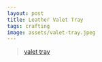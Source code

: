```yaml
---
layout: post
title: Leather Valet Tray
tags: crafting
image: assets/valet-tray.jpeg
---
```


<blockquote class="imgur-embed-pub" lang="en" data-id="a/J3tEw"><a href="//imgur.com/a/J3tEw">valet tray</a></blockquote><script async src="//s.imgur.com/min/embed.js" charset="utf-8"></script>

